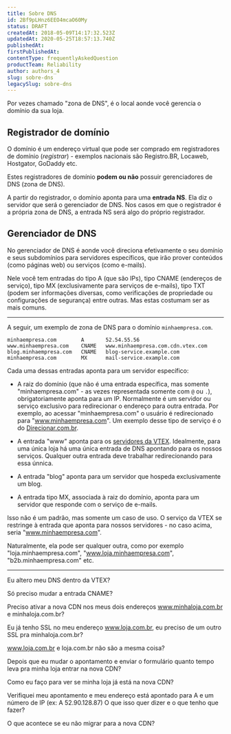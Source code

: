 ```yaml
---
title: Sobre DNS
id: 2Bf9pLHnz6EEO4mcaO60My
status: DRAFT
createdAt: 2018-05-09T14:17:32.523Z
updatedAt: 2020-05-25T18:57:13.740Z
publishedAt: 
firstPublishedAt: 
contentType: frequentlyAskedQuestion
productTeam: Reliability
author: authors_4
slug: sobre-dns
legacySlug: sobre-dns
---
```


Por vezes chamado "zona de DNS", é o local aonde você gerencia o domínio da sua loja.

## Registrador de domínio

O domínio é um endereço virtual que pode ser comprado em registradores de domínio (_registrar_) - exemplos nacionais são Registro.BR, Locaweb, Hostgator, GoDaddy etc.

Estes registradores de domínio **podem ou não** possuir gerenciadores de DNS (zona de DNS).

A partir do registrador, o domínio aponta para uma __entrada NS__. Ela diz o servidor que será o gerenciador de DNS. Nos casos em que o registrador é a própria zona de DNS, a entrada NS será algo do próprio registrador.

## Gerenciador de DNS

No gerenciador de DNS é aonde você direciona efetivamente o seu domínio e seus subdomínios para servidores específicos, que irão prover conteúdos (como páginas web) ou serviços (como e-mails).

Nele você tem entradas do tipo A (que são IPs), tipo CNAME (endereços de serviço), tipo MX (exclusivamente para serviços de e-mails), tipo TXT (podem ser informações diversas, como verificações de propriedade ou configurações de segurança) entre outras. Mas estas costumam ser as mais comuns.

---

A seguir, um exemplo de zona de DNS para o domínio `minhaempresa.com`.

```
minhaempresa.com        A       52.54.55.56
www.minhaempresa.com    CNAME   www.minhaempresa.com.cdn.vtex.com
blog.minhaempresa.com   CNAME   blog-service.example.com
minhaempresa.com        MX      mail-service.example.com
```

Cada uma dessas entradas aponta para um servidor específico:

- A raiz do domínio (que não é uma entrada específica, mas somente "minhaempresa.com" - as vezes representada somente com `@` ou `.`), obrigatoriamente aponta para um IP. Normalmente é um servidor ou serviço exclusivo para redirecionar o endereço para outra entrada. Por exemplo, ao acessar "minhaempresa.com" o usuário é redirecionado para "www.minhaempresa.com". Um exemplo desse tipo de serviço é o do [Direcionar.com.br](http://direcionar.com.br).

- A entrada "www" aponta para os [servidores da VTEX](). Idealmente, para uma única loja há uma única entrada de DNS apontando para os nossos serviços. Qualquer outra entrada deve trabalhar redirecionando para essa únnica.

- A entrada "blog" aponta para um servidor que hospeda exclusivamente um blog.

- A entrada tipo MX, associada à raiz do domínio, aponta para um servidor que responde com o serviço de e-mails.

Isso não é um padrão, mas somente um caso de uso. O serviço da VTEX se restringe à entrada que aponta para nossos servidores - no caso acima, seria "www.minhaempresa.com".

Naturalmente, ela pode ser qualquer outra, como por exemplo "loja.minhaempresa.com", "www.loja.minhaempresa.com", "b2b.minhaempresa.com" etc.

---





Eu altero meu DNS dentro da VTEX?

Só preciso mudar a entrada CNAME?

Preciso ativar a nova CDN nos meus dois endereços www.minhaloja.com.br e minhaloja.com.br?

Eu já tenho SSL no meu endereço www.loja.com.br, eu preciso de um outro SSL pra minhaloja.com.br?

www.loja.com.br e loja.com.br não são a mesma coisa?

Depois que eu mudar o apontamento e enviar o formulário quanto tempo leva pra minha loja entrar na nova CDN?

Como eu faço para ver se minha loja já está na nova CDN?

Verifiquei meu apontamento e meu endereço está apontado para A e um número de IP (ex:  A  52.90.128.87) 
O que isso quer dizer e o que tenho que fazer?

O que acontece se eu não migrar para a nova CDN?
